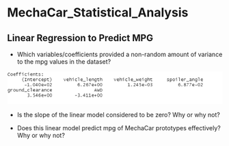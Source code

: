 # MechaCar_Statistical_Analysis

## Linear Regression to Predict MPG

- Which variables/coefficients provided a non-random amount of variance to the mpg values in the dataset?


![Linear_Regression](https://github.com/assaci/MechaCar_Statistical_Analysis/blob/main/Linear_Regression.PNG?raw=true)


- Is the slope of the linear model considered to be zero? Why or why not?


- Does this linear model predict mpg of MechaCar prototypes effectively? Why or why not?



